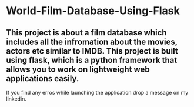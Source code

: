 # World-Film-Database-Using-Flask

This project is about a film database which includes all the infromation about the movies, actors etc similar to IMDB.
This project is built using flask, which is a python framework that allows you to work on lightweight web applications easily.
---------------------------------------------------------------------------------------------------------------------------------------------------------------------------------
If you find any erros while launching the application drop a message on my linkedin.
